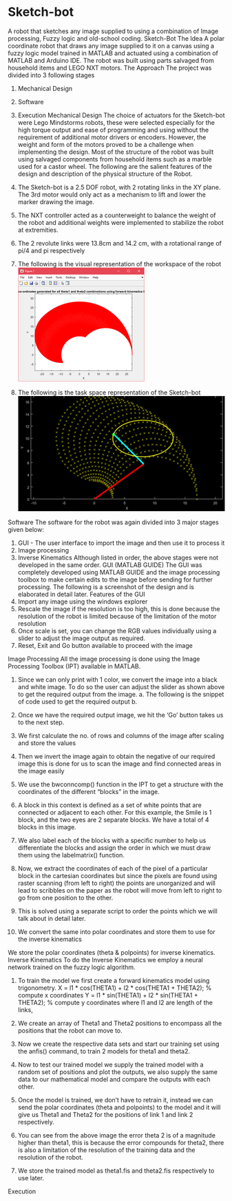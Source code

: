 # Sketch-bot
A robot that sketches any image supplied to using a combination of Image processing, Fuzzy logic and old-school coding.
Sketch-Bot
The Idea
A polar coordinate robot that draws any image supplied to it on a canvas using a fuzzy logic model trained in MATLAB and actuated using a combination of MATLAB and Arduino IDE. The robot was built using parts salvaged from household items and LEGO NXT motors.
The Approach
The project was divided into 3 following stages
1.	Mechanical Design
2.	Software 
3.	Execution
Mechanical Design
The choice of actuators for the Sketch-bot were Lego Mindstorms robots, these were selected especially for the high torque output and ease of programming and using without the requirement of additional motor drivers or encoders. However, the weight and form of the motors proved to be a challenge when implementing the design.
Most of the structure of the robot was built using salvaged components from household items such as a marble used for a castor wheel.
The following are the salient features of the design and description of the physical structure of the Robot.
1.	The Sketch-bot is a 2.5 DOF robot, with 2 rotating links in the XY plane. The 3rd motor would only act as a mechanism to lift and lower the marker drawing the image.
2.	The NXT controller acted as a counterweight to balance the weight of the robot and additional weights were implemented to stabilize the robot at extremities.
3.	The 2 revolute links were 13.8cm and 14.2 cm, with a rotational range of pi/4 and pi respectively
4.	The following is the visual representation of the workspace of the robot
  ![Picture1](https://github.com/mustafab0/Sketch-bot/blob/master/Images/Picture1.png?raw=true)


5.	The following is the task space representation of the Sketch-bot
  ![Picture2](https://github.com/mustafab0/Sketch-bot/blob/master/Images/Picture2.png?raw=true)
  
Software 
The software for the robot was again divided into 3 major stages given below:
1.	GUI - The user interface to import the image and then use it to process it
2.	Image processing
3.	Inverse Kinematics
Although listed in order, the above stages were not developed in the same order.
GUI (MATLAB GUIDE)
The GUI was completely developed using MATLAB GUIDE and the image processing toolbox to make certain edits to the image before sending for further processing.
The following is a screenshot of the design and is elaborated in detail later.
Features of the GUI
1.	Import any image using the windows explorer
2.	Rescale the image if the resolution is too high, this is done because the resolution of the robot is limited because of the limitation of the motor resolution
3.	Once scale is set, you can change the RGB values individually using a slider to adjust the image output as required.
4.	Reset, Exit and Go button available to proceed with the image
 
Image Processing
All the image processing is done using the Image Processing Toolbox (IPT) available in MATLAB.
1.	Since we can only print with 1 color, we convert the image into a black and white image. To do so the user can adjust the slider as shown above to get the required output from the image.
a.	The following is the snippet of code used to get the required output
b.	 
2.	Once we have the required output image, we hit the ‘Go’ button takes us to the next step.
 
3.	We first calculate the no. of rows and columns of the image after scaling and store the values
4.	Then we invert the image again to obtain the negative of our required image this is done for us to scan the image and find connected areas in the image easily
 
5.	We use the bwconncomp() function in the IPT to get a structure with the coordinates of the different “blocks” in the image. 
6.	A block in this context is defined as a set of white points that are connected or adjacent to each other. For this example, the Smile is 1 block, and the two eyes are 2 separate blocks. We have a total of 4 blocks in this image.
7.	We also label each of the blocks with a  specific number to help us differentiate the blocks and assign the order in which we must draw them using the labelmatrix() function.
8.	Now, we extract the coordinates of each of the pixel of a particular block in the cartesian coordinates but since the pixels are found using raster scanning (from left to right) the points are unorganized and will lead to scribbles on the paper as the robot will move from left to right to go from one position to the other.
9.	This is solved using a separate script to order the points which we will talk about in detail later.
 
10.	We convert the same into polar coordinates and store them to use for the inverse kinematics
 
We store the polar coordinates (theta & polpoints) for  inverse kinematics.
Inverse Kinematics
To do the Inverse Kinematics we employ a neural network trained on the fuzzy logic algorithm.
1.	To train the model we first create a forward kinematics model using trigonometry.
X = l1 * cos(THETA1) + l2 * cos(THETA1 + THETA2); % compute x coordinates
Y = l1 * sin(THETA1) + l2 * sin(THETA1 + THETA2); % compute y coordinates
where l1 and l2 are length of the links,
2.	We create an array of Theta1 and Theta2 positions to encompass all the positions that the robot can move to.
3.	Now we create the respective data sets and start our training set using the anfis() command, to train 2 models for theta1 and theta2.
 
4.	Now to test our trained model we supply the trained model with a random set of positions and plot the outputs, we also supply the same data to our mathematical model and compare the outputs with each other.
5.	Once the model is trained, we don’t have to retrain it, instead we can send the polar coordinates (theta and polpoints) to the model and it will give us Theta1 and Theta2 for the positions of link 1 and link 2 respectively.
 
6.	You can see from the above image the error theta 2 is of a magnitude higher than theta1, this is because the error compounds for theta2, there is also a limitation of the resolution of the training data and the resolution of the robot.
7.	We store the trained model as theta1.fis and theta2.fis respectively to use later.


Execution
